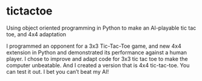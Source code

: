 # tictactoe
Using object oriented programming in Python to make an AI-playable tic tac toe, and 4x4 adaptation

I programmed an opponent for a 3x3 Tic-Tac-Toe game, and new 4x4 extension in Python and demonstrated its performance against a human player. I chose to improve and adapt code for 3x3 tic tac toe to make the computer unbeatable. And I created a version that is 4x4 tic-tac-toe. You can test it out. I bet you can’t beat my AI!
